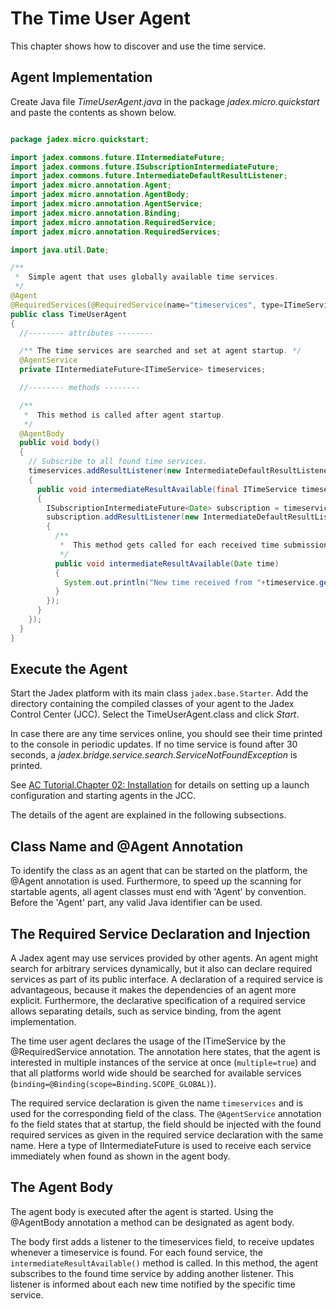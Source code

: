 # The Time User Agent


This chapter shows how to discover and use the time service.

## Agent Implementation

Create Java file *TimeUserAgent.java* in the package *jadex.micro.quickstart* and paste the contents as shown below.


```java

package jadex.micro.quickstart;

import jadex.commons.future.IIntermediateFuture;
import jadex.commons.future.ISubscriptionIntermediateFuture;
import jadex.commons.future.IntermediateDefaultResultListener;
import jadex.micro.annotation.Agent;
import jadex.micro.annotation.AgentBody;
import jadex.micro.annotation.AgentService;
import jadex.micro.annotation.Binding;
import jadex.micro.annotation.RequiredService;
import jadex.micro.annotation.RequiredServices;

import java.util.Date;

/**
 *  Simple agent that uses globally available time services.
 */
@Agent
@RequiredServices(@RequiredService(name="timeservices", type=ITimeService.class, multiple=true, binding=@Binding(scope=Binding.SCOPE_GLOBAL)))
public class TimeUserAgent
{
  //-------- attributes --------

  /** The time services are searched and set at agent startup. */
  @AgentService
  private IIntermediateFuture<ITimeService> timeservices;

  //-------- methods --------

  /**
   *  This method is called after agent startup.
   */
  @AgentBody
  public void body()
  {
    // Subscribe to all found time services.
    timeservices.addResultListener(new IntermediateDefaultResultListener<ITimeService>()
    {
      public void intermediateResultAvailable(final ITimeService timeservice)
      {
        ISubscriptionIntermediateFuture<Date> subscription = timeservice.subscribe();
        subscription.addResultListener(new IntermediateDefaultResultListener<Date>()
        {
          /**
           *  This method gets called for each received time submission.
           */
          public void intermediateResultAvailable(Date time)
          {
            System.out.println("New time received from "+timeservice.getName()+": "+time);
          }
        });        
      }
    });
  }  
}

```


## Execute the Agent


Start the Jadex platform with its main class ```jadex.base.Starter```. Add the directory containing the compiled classes of your agent to the Jadex Control Center (JCC). Select the TimeUserAgent.class and click *Start*.

In case there are any time services online, you should see their time printed to the console in periodic updates. If no time service is found after 30 seconds, a *jadex.bridge.service.search.ServiceNotFoundException* is printed.

See [AC Tutorial.Chapter 02: Installation](../AC%20Tutorial/02%20Installation)  for details on setting up a launch configuration and starting agents in the JCC.

The details of the agent are explained in the following subsections.

## Class Name and @Agent Annotation

To identify the class as an agent that can be started on the platform, the @Agent annotation is used. Furthermore, to speed up the scanning for startable agents, all agent classes must end with 'Agent' by convention. Before the 'Agent' part, any valid Java identifier can be used.

## The Required Service Declaration and Injection

A Jadex agent may use services provided by other agents. An agent might search for arbitrary services dynamically, but it also can declare required services as part of its public interface. A declaration of a required service is advantageous, because it makes the dependencies of an agent more explicit. Furthermore, the declarative specification of a required service allows separating details, such as service binding, from the agent implementation.

The time user agent declares the usage of the ITimeService by the @RequiredService annotation. The annotation here states, that the agent is interested in multiple instances of the service at once (```multiple=true```) and that all platforms world wide should be searched for available services (```binding=@Binding(scope=Binding.SCOPE_GLOBAL)```).

The required service declaration is given the name ```timeservices``` and is used for the corresponding field of the class. The ```@AgentService``` annotation fo the field states that at startup, the field should be injected with the found required services as given in the required service declaration with the same name. Here a type of IIntermediateFuture is used to receive each service immediately when found as shown in the agent body.

## The Agent Body

The agent body is executed after the agent is started. Using the @AgentBody annotation a method can be designated as agent body.

The body first adds a listener to the timeservices field, to receive updates whenever a timeservice is found. For each found service, the ```intermediateResultAvailable()``` method is called. In this method, the agent subscribes to the found time service by adding another listener. This listener is informed about each new time notified by the specific time service.
